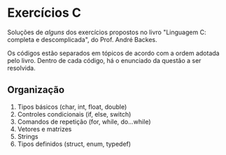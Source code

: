# Exercícios C

Soluções de *alguns* dos exercícios propostos no livro "Linguagem C: completa e descomplicada", do Prof. André Backes.
 
Os códigos estão separados em tópicos de acordo com a ordem adotada pelo livro. Dentro de cada código, há o enunciado da questão a ser resolvida. 

## Organização
1. Tipos básicos (char, int, float, double)
2. Controles condicionais (if, else, switch)
3. Comandos de repetição (for, while, do...while)
4. Vetores e matrizes
5. Strings
6. Tipos definidos (struct, enum, typedef)

